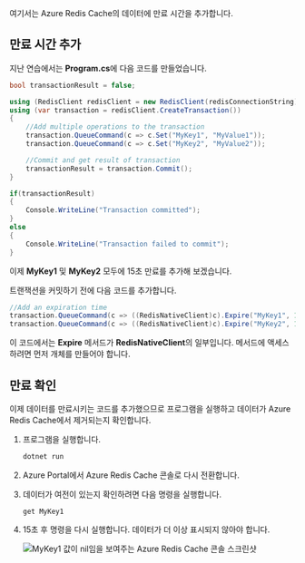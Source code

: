 여기서는 Azure Redis Cache의 데이터에 만료 시간을 추가합니다.

## <a name="add-an-expiration-time"></a>만료 시간 추가

지난 연습에서는 **Program.cs**에 다음 코드를 만들었습니다.

```csharp
bool transactionResult = false;

using (RedisClient redisClient = new RedisClient(redisConnectionString))
using (var transaction = redisClient.CreateTransaction())
{
    //Add multiple operations to the transaction
    transaction.QueueCommand(c => c.Set("MyKey1", "MyValue1"));
    transaction.QueueCommand(c => c.Set("MyKey2", "MyValue2"));

    //Commit and get result of transaction
    transactionResult = transaction.Commit();
}

if(transactionResult)
{
    Console.WriteLine("Transaction committed");
}
else
{
    Console.WriteLine("Transaction failed to commit");
}
```

이제 **MyKey1** 및 **MyKey2** 모두에 15초 만료를 추가해 보겠습니다.

트랜잭션을 커밋하기 전에 다음 코드를 추가합니다.

```csharp
//Add an expiration time
transaction.QueueCommand(c => ((RedisNativeClient)c).Expire("MyKey1", 15));
transaction.QueueCommand(c => ((RedisNativeClient)c).Expire("MyKey2", 15));
```

이 코드에서는 **Expire** 메서드가 **RedisNativeClient**의 일부입니다. 메서드에 액세스하려면 먼저 개체를 만들어야 합니다.

## <a name="verify-the-expiration"></a>만료 확인

이제 데이터를 만료시키는 코드를 추가했으므로 프로그램을 실행하고 데이터가 Azure Redis Cache에서 제거되는지 확인합니다.

1. 프로그램을 실행합니다.

    ```bash
    dotnet run
    ```

1. Azure Portal에서 Azure Redis Cache 콘솔로 다시 전환합니다.

1. 데이터가 여전이 있는지 확인하려면 다음 명령을 실행합니다.

    ```console
    get MyKey1
    ```

1. 15초 후 명령을 다시 실행합니다. 데이터가 더 이상 표시되지 않아야 합니다.

    ![MyKey1 값이 nil임을 보여주는 Azure Redis Cache 콘솔 스크린샷](../media/6-redis-console-data-expiration.png)